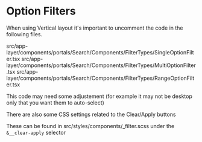# Option Filters

When using Vertical layout it's important to uncomment the code in the following files.

src/app-layer/components/portals/Search/Components/FilterTypes/SingleOptionFilter.tsx
src/app-layer/components/portals/Search/Components/FilterTypes/MultiOptionFilter.tsx
src/app-layer/components/portals/Search/Components/FilterTypes/RangeOptionFilter.tsx

This code may need some adjustement (for example it may not be desktop only that you want them to auto-select)

There are also some CSS settings related to the Clear/Apply buttons

These can be found in src/styles/components/\_filter.scss under the `&__clear-apply` selector
